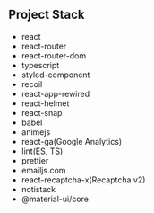 ## Project Stack

- react
- react-router
- react-router-dom
- typescript
- styled-component
- recoil
- react-app-rewired
- react-helmet
- react-snap
- babel
- animejs
- react-ga(Google Analytics)
- lint(ES, TS)
- prettier
- emailjs.com
- react-recaptcha-x(Recaptcha v2)
- notistack
- @material-ui/core